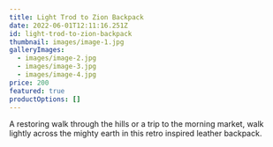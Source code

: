 ```yaml
---
title: Light Trod to Zion Backpack
date: 2022-06-01T12:11:16.251Z
id: light-trod-to-zion-backpack
thumbnail: images/image-1.jpg
galleryImages:
  - images/image-2.jpg
  - images/image-3.jpg
  - images/image-4.jpg
price: 200
featured: true
productOptions: []
---
```

A restoring walk through the hills or a trip to the morning market, walk lightly across the mighty earth in this retro inspired leather backpack.